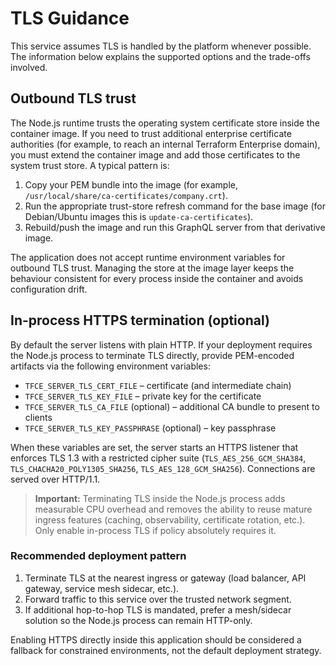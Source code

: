 # TLS Guidance

This service assumes TLS is handled by the platform whenever possible. The
information below explains the supported options and the trade-offs involved.

## Outbound TLS trust

The Node.js runtime trusts the operating system certificate store inside the
container image. If you need to trust additional enterprise certificate
authorities (for example, to reach an internal Terraform Enterprise domain),
you must extend the container image and add those certificates to the system
trust store. A typical pattern is:

1. Copy your PEM bundle into the image (for example, `/usr/local/share/ca-certificates/company.crt`).
2. Run the appropriate trust-store refresh command for the base image (for
   Debian/Ubuntu images this is `update-ca-certificates`).
3. Rebuild/push the image and run this GraphQL server from that derivative
   image.

The application does not accept runtime environment variables for outbound TLS
trust. Managing the store at the image layer keeps the behaviour consistent for
every process inside the container and avoids configuration drift.

## In-process HTTPS termination (optional)

By default the server listens with plain HTTP. If your deployment requires the
Node.js process to terminate TLS directly, provide PEM-encoded artifacts via the
following environment variables:

- `TFCE_SERVER_TLS_CERT_FILE` – certificate (and intermediate chain)
- `TFCE_SERVER_TLS_KEY_FILE` – private key for the certificate
- `TFCE_SERVER_TLS_CA_FILE` (optional) – additional CA bundle to present to clients
- `TFCE_SERVER_TLS_KEY_PASSPHRASE` (optional) – key passphrase

When these variables are set, the server starts an HTTPS listener that enforces
TLS 1.3 with a restricted cipher suite (`TLS_AES_256_GCM_SHA384`,
`TLS_CHACHA20_POLY1305_SHA256`, `TLS_AES_128_GCM_SHA256`). Connections are served
over HTTP/1.1.

> **Important:** Terminating TLS inside the Node.js process adds measurable CPU
> overhead and removes the ability to reuse mature ingress features (caching,
> observability, certificate rotation, etc.). Only enable in-process TLS if
> policy absolutely requires it.

### Recommended deployment pattern

1. Terminate TLS at the nearest ingress or gateway (load balancer, API gateway,
   service mesh sidecar, etc.).
2. Forward traffic to this service over the trusted network segment.
3. If additional hop-to-hop TLS is mandated, prefer a mesh/sidecar solution so
   the Node.js process can remain HTTP-only.

Enabling HTTPS directly inside this application should be considered a fallback
for constrained environments, not the default deployment strategy.
